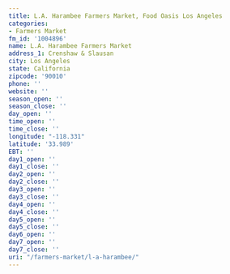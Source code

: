 ```yaml
---
title: L.A. Harambee Farmers Market, Food Oasis Los Angeles
categories:
- Farmers Market
fm_id: '1004896'
name: L.A. Harambee Farmers Market
address_1: Crenshaw & Slausan
city: Los Angeles
state: California
zipcode: '90010'
phone: ''
website: ''
season_open: ''
season_close: ''
day_open: ''
time_open: ''
time_close: ''
longitude: "-118.331"
latitude: '33.989'
EBT: ''
day1_open: ''
day1_close: ''
day2_open: ''
day2_close: ''
day3_open: ''
day3_close: ''
day4_open: ''
day4_close: ''
day5_open: ''
day5_close: ''
day6_open: ''
day7_open: ''
day7_close: ''
uri: "/farmers-market/l-a-harambee/"
---
```


